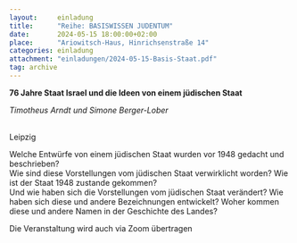 ```yaml
---
layout:     einladung
title:      "Reihe: BASISWISSEN JUDENTUM"
date:       2024-05-15 18:00:00+02:00
place:      "Ariowitsch-Haus, Hinrichsenstraße 14"
categories: einladung
attachment: "einladungen/2024-05-15-Basis-Staat.pdf"
tag: archive
---
```


**76 Jahre Staat Israel und die Ideen von einem jüdischen Staat**

*Timotheus Arndt und Simone Berger-Lober*

<br>
Leipzig

Welche Entwürfe von einem jüdischen Staat wurden vor 1948 gedacht und
beschrieben?
<br>
Wie sind diese Vorstellungen vom jüdischen Staat verwirklicht worden?
Wie ist der Staat 1948 zustande gekommen?
<br>
Und wie haben sich die Vorstellungen vom jüdischen Staat verändert?
Wie haben sich diese und andere Bezeichnungen entwickelt? Woher kommen diese und andere Namen in der Geschichte des Landes?

Die Veranstaltung wird auch via Zoom übertragen
